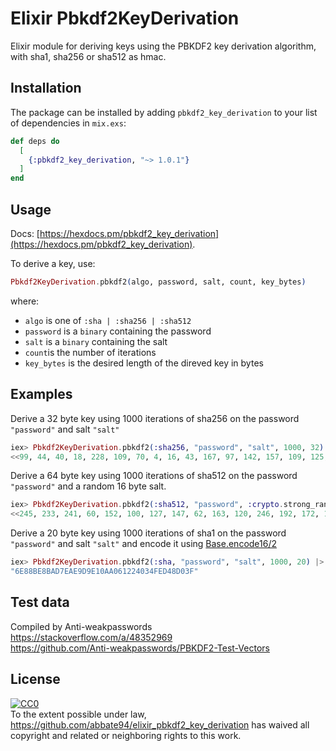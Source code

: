 # Elixir Pbkdf2KeyDerivation

Elixir module for deriving keys using the PBKDF2 key derivation algorithm, with sha1, sha256 or sha512 as hmac.

## Installation

The package can be installed by adding `pbkdf2_key_derivation` to your list of dependencies in `mix.exs`:

```elixir
def deps do
  [
    {:pbkdf2_key_derivation, "~> 1.0.1"}
  ]
end
```

## Usage
Docs: [https://hexdocs.pm/pbkdf2_key_derivation](https://hexdocs.pm/pbkdf2_key_derivation).

To derive a key, use:
```elixir
Pbkdf2KeyDerivation.pbkdf2(algo, password, salt, count, key_bytes) 
```

where:
- `algo` is one of `:sha | :sha256 | :sha512`<br>
- `password` is a `binary` containing the password
- `salt` is a `binary` containing the salt
- `count`is the number of iterations
- `key_bytes` is the desired length of the direved key in bytes


## Examples
Derive a 32 byte key using 1000 iterations of sha256 on the password `"password"` and salt `"salt"`

```elixir
iex> Pbkdf2KeyDerivation.pbkdf2(:sha256, "password", "salt", 1000, 32)  
<<99, 44, 40, 18, 228, 109, 70, 4, 16, 43, 167, 97, 142, 157, 109, 125, 47, 129, 40, 246, 38, 107, 74, 3, 38, 77, 42, 4, 96, 183, 220, 179>>
```

Derive a 64 byte key using 1000 iterations of sha512 on the password `"password"` and a random 16 byte salt.
```elixir
iex> Pbkdf2KeyDerivation.pbkdf2(:sha512, "password", :crypto.strong_rand_bytes(16), 1000, 64)
<<245, 233, 241, 60, 152, 100, 127, 147, 62, 163, 120, 246, 192, 172, 170, 81, 92, 203, 204, 169, 50, 37, 88, 128, 7, 146, 10, 154, 207, 77, 42, 81, 155, 16, 213, 100, 86, 216, 87, 240, 207, 6, 163, 37, 137, 165, 213, 57, 2, 147, ...>>
```
Derive a 20 byte key using 1000 iterations of sha1 on the password `"password"` and salt `"salt"` and encode it using [Base.encode16/2](https://hexdocs.pm/elixir/Base.html#encode16/2)
```elixir
iex> Pbkdf2KeyDerivation.pbkdf2(:sha, "password", "salt", 1000, 20) |> Base.encode16
"6E88BE8BAD7EAE9D9E10AA061224034FED48D03F"
```

## Test data
Compiled by Anti-weakpasswords<br>
https://stackoverflow.com/a/48352969<br>
https://github.com/Anti-weakpasswords/PBKDF2-Test-Vectors<br>

## License
<p xmlns:dct="http://purl.org/dc/terms/">

<a rel="license"
   href="http://creativecommons.org/publicdomain/zero/1.0/">
  <img src="http://i.creativecommons.org/p/zero/1.0/88x31.png" style="border-style: none;" alt="CC0" />
</a>
<br />
To the extent possible under law,
<a rel="dct:publisher"
   href="https://github.com/abbate94/elixir_pbkdf2_key_derivation">https://github.com/abbate94/elixir_pbkdf2_key_derivation</a>
has waived all copyright and related or neighboring rights to
this work.
</p>
